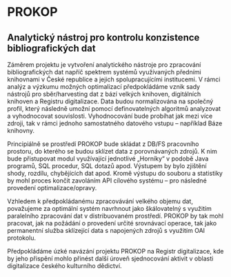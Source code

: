 # PROKOP #
## Analytický nástroj pro kontrolu konzistence bibliografických dat ##

Záměrem projektu je vytvoření analytického nástroje pro zpracování bibliografických dat napříč spektrem systémů využívaných předními knihovnami v České republice a jejich spolupracujícími institucemi.
V rámci analýz a výzkumu možných optimalizací předpokládáme vznik sady nástrojů pro sběr/harvesting dat z bází velkých knihoven, digitálních knihoven a Registru digitalizace. Data budou normalizována na společný profil, který následně umožní pomocí definovatelných algoritmů analyzovat a vyhodnocovat souvislosti.
Vyhodnocování bude probíhat jak mezi více zdroji, tak v rámci jednoho samostatného datového vstupu – například Báze knihovny.

Principiálně se prostředí PROKOP bude skládat z DB/FS pracovního prostoru, do kterého se budou sklízet data z porovnávaných zdrojů. K nim bude přistupovat modul využívající jednotlivé „Horníky“ v podobě Java programů, SQL procedur, SQL dotazů apod.
Výstupem by bylo zjištění shody, rozdílu, chybějících dat apod. Kromě výstupu do souboru a statistiky by mohl proces končit zavoláním API cílového systému – pro následné provedení optimalizace/opravy.

Vzhledem k předpokládanému zpracovávání velkého objemu dat, považujeme za optimální systém navrhnout jako škálovatelný s využitím paralelního zpracování dat v distribuovaném prostředí.
PROKOP by tak mohl pracovat, jak na požádání o provedení určité srovnávací operace, tak jako permanentní služba sklízející data s napojených zdrojů s využitím OAI protokolu.

Předpokládáme úzké navázání projektu PROKOP na Registr digitalizace, kde by jeho přispění mohlo přinést další úroveň sjednocování aktivit v oblasti digitalizace českého kulturního dědictví.
